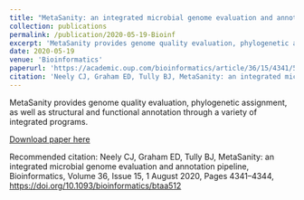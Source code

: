 ```yaml
---
title: "MetaSanity: an integrated microbial genome evaluation and annotation pipeline"
collection: publications
permalink: /publication/2020-05-19-Bioinf
excerpt: 'MetaSanity provides genome quality evaluation, phylogenetic assignment, as well as structural and functional annotation through a variety of integrated programs.'
date: 2020-05-19
venue: 'Bioinformatics'
paperurl: 'https://academic.oup.com/bioinformatics/article/36/15/4341/5840471'
citation: 'Neely CJ, Graham ED, Tully BJ, MetaSanity: an integrated microbial genome evaluation and annotation pipeline, Bioinformatics, Volume 36, Issue 15, 1 August 2020, Pages 4341–4344, https://doi.org/10.1093/bioinformatics/btaa512'
---
```

MetaSanity provides genome quality evaluation, phylogenetic assignment, as well as structural and functional annotation through a variety of integrated programs.

[Download paper here](https://academic.oup.com/bioinformatics/article/36/15/4341/5840471)

Recommended citation: Neely CJ, Graham ED, Tully BJ, MetaSanity: an integrated microbial genome evaluation and annotation pipeline, Bioinformatics, Volume 36, Issue 15, 1 August 2020, Pages 4341–4344, https://doi.org/10.1093/bioinformatics/btaa512
